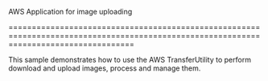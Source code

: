 AWS Application for image uploading

=======================================================================================================================================

This sample demonstrates how to use the AWS TransferUtility to perform download and upload images, process and manage them. 
